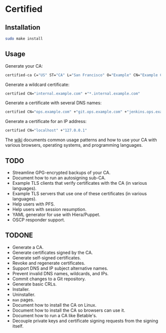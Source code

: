 Certified
=========

Installation
------------

```sh
sudo make install
```

Usage
-----

Generate your CA:

```sh
certified-ca C="US" ST="CA" L="San Francisco" O="Example" CN="Example CA"
```

Generate a wildcard certificate:

```sh
certified CN="internal.example.com" +"*.internal.example.com"
```

Generate a certificate with several DNS names:

```sh
certified CN="ops.example.com" +"git.ops.example.com" +"jenkins.ops.example.com"
```

Generate a certificate for an IP address:

```sh
certified CN="localhost" +"127.0.0.1"
```

The [wiki](https://github.com/rcrowley/certified/wiki) documents common usage patterns and how to use your CA with various browsers, operating systems, and programming languages.

TODO
----

* Streamline GPG-encrypted backups of your CA.
* Document how to run an autosigning sub-CA.
* Example TLS clients that verify certificates with the CA (in various languages).
* Example TLS servers that use one of these certificates (in various languages).
* Help users with PFS.
* Help users with session resumption.
* YAML generator for use with Hiera/Puppet.
* OSCP responder support.

TODONE
------

* Generate a CA.
* Generate certificates signed by the CA.
* Generate self-signed certificates.
* Revoke and regenerate certificates.
* Support DNS and IP subject alternative names.
* Prevent invalid DNS names, wildcards, and IPs.
* Commit changes to a Git repository.
* Generate basic CRLs.
* Installer.
* Uninstaller.
* `man` pages.
* Document how to install the CA on Linux.
* Document how to install the CA so browsers can use it.
* Document how to run a CA like Betable's.
* Decouple private keys and certificate signing requests from the signing itself.
